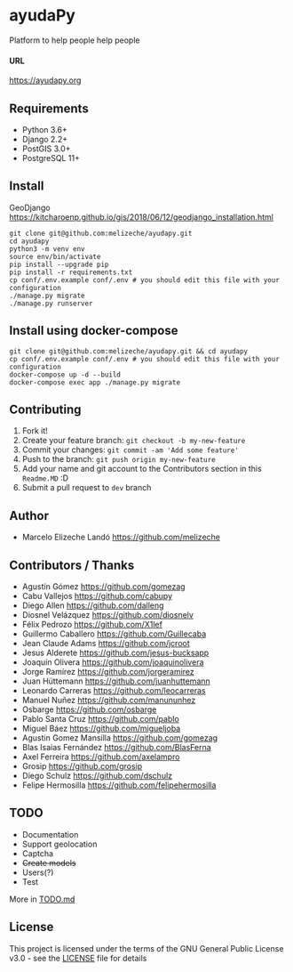 # ayudaPy

Platform to help people help people

#### URL

https://ayudapy.org

## Requirements

- Python 3.6+
- Django 2.2+
- PostGIS 3.0+
- PostgreSQL 11+

## Install

GeoDjango https://kitcharoenp.github.io/gis/2018/06/12/geodjango_installation.html

```
git clone git@github.com:melizeche/ayudapy.git
cd ayudapy
python3 -m venv env
source env/bin/activate
pip install --upgrade pip
pip install -r requirements.txt
cp conf/.env.example conf/.env # you should edit this file with your configuration
./manage.py migrate
./manage.py runserver
```

## Install using docker-compose

```
git clone git@github.com:melizeche/ayudapy.git && cd ayudapy
cp conf/.env.example conf/.env # you should edit this file with your configuration
docker-compose up -d --build
docker-compose exec app ./manage.py migrate
```

## Contributing

1. Fork it!
2. Create your feature branch: `git checkout -b my-new-feature`
3. Commit your changes: `git commit -am 'Add some feature'`
4. Push to the branch: `git push origin my-new-feature`
5. Add your name and git account to the Contributors section in this `Readme.MD` :D
6. Submit a pull request to `dev` branch

## Author

- Marcelo Elizeche Landó https://github.com/melizeche

## Contributors / Thanks

- Agustín Gómez https://github.com/gomezag
- Cabu Vallejos https://github.com/cabupy
- Diego Allen https://github.com/dalleng
- Diosnel Velázquez https://github.com/diosnelv
- Félix Pedrozo https://github.com/X1lef
- Guillermo Caballero https://github.com/Guillecaba
- Jean Claude Adams https://github.com/jcroot
- Jesus Alderete https://github.com/jesus-bucksapp
- Joaquín Olivera https://github.com/joaquinolivera
- Jorge Ramírez https://github.com/jorgeramirez
- Juan Hüttemann https://github.com/juanhuttemann
- Leonardo Carreras https://github.com/leocarreras
- Manuel Nuñez https://github.com/manununhez
- Osbarge https://github.com/osbarge
- Pablo Santa Cruz https://github.com/pablo
- Miguel Báez https://github.com/migueljoba 
- Agustin Gomez Mansilla https://github.com/gomezag
- Blas Isaias Fernández https://github.com/BlasFerna
- Axel Ferreira https://github.com/axelampro
- Grosip https://github.com/grosip
- Diego Schulz https://github.com/dschulz
- Felipe Hermosilla https://github.com/felipehermosilla

## TODO

- Documentation
- Support geolocation
- Captcha
- ~~Create models~~
- Users(?)
- Test

More in [TODO.md](TODO.md)

## License

This project is licensed under the terms of the GNU General Public License v3.0 - see the [LICENSE](LICENSE) file for details
